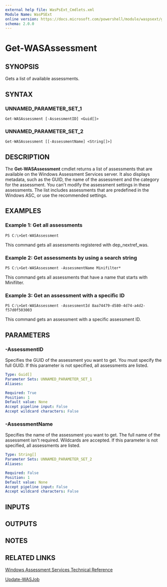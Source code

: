 ```yaml
---
external help file: WasPsExt_Cmdlets.xml
Module Name: WasPSExt
online version: https://docs.microsoft.com/powershell/module/waspsext/get-wasassessment?view=windowsserver2012-ps&wt.mc_id=ps-gethelp
schema: 2.0.0
---
```


# Get-WASAssessment

## SYNOPSIS
Gets a list of available assessments.

## SYNTAX

### UNNAMED_PARAMETER_SET_1
```
Get-WASAssessment [-AssessmentID] <Guid[]>
```

### UNNAMED_PARAMETER_SET_2
```
Get-WASAssessment [[-AssessmentName] <String[]>]
```

## DESCRIPTION
The **Get-WASAssessment** cmdlet returns a list of assessments that are available on the Windows Assessment Services server.
It also displays metadata, such as the GUID, the name of the assessment and the category for the assessment.
You can't modify the assessment settings in these assessments.
The list includes assessments that are predefined in the Windows ASC, or use the recommended settings.

## EXAMPLES

### Example 1: Get all assessments
```
PS C:\>Get-WASAssessment
```

This command gets all assessments registered with dep_nextref_was.

### Example 2: Get assessments by using a search string
```
PS C:\>Get-WASAssessment -AssessmentName Minifilter*
```

This command gets all assessments that have a name that starts with Minifilter.

### Example 3: Get an assessment with a specific ID
```
PS C:\>Get-WASAssessment -AssessmentId 8aa74479-d580-4d74-a4d2-f57d0f503003
```

This command gets an assessment with a specific assessment ID.

## PARAMETERS

### -AssessmentID
Specifies the GUID of the assessment you want to get.
You must specify the full GUID.
If this parameter is not specified, all assessments are listed.

```yaml
Type: Guid[]
Parameter Sets: UNNAMED_PARAMETER_SET_1
Aliases: 

Required: True
Position: 1
Default value: None
Accept pipeline input: False
Accept wildcard characters: False
```

### -AssessmentName
Specifies the name of the assessment you want to get.
The full name of the assessment isn't required.
Wildcards are accepted.
If this parameter is not specified, all assessments are listed.

```yaml
Type: String[]
Parameter Sets: UNNAMED_PARAMETER_SET_2
Aliases: 

Required: False
Position: 1
Default value: None
Accept pipeline input: False
Accept wildcard characters: False
```

## INPUTS

## OUTPUTS

## NOTES

## RELATED LINKS

[Windows Assessment Services Technical Reference](https://go.microsoft.com/fwlink/?LinkId=215628)

[Update-WASJob](./Update-WASJob.md)

